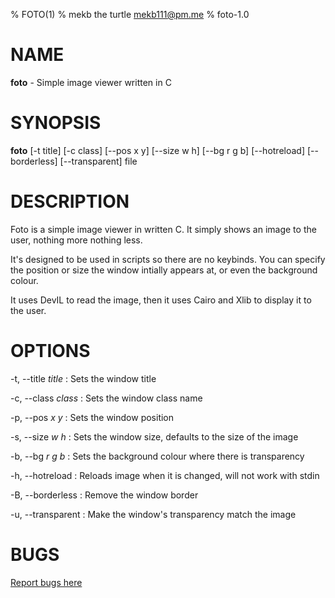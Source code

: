 % FOTO(1)
% mekb the turtle <mekb111@pm.me>
% foto-1.0

# NAME

**foto** - Simple image viewer written in C

# SYNOPSIS

**foto** [-t title] [-c class] [\--pos x y] [\--size w h] [\--bg r g b] [\--hotreload] [\--borderless] [\--transparent] file

# DESCRIPTION

Foto is a simple image viewer in written C. It simply shows an image to the user, nothing more nothing less.

It's designed to be used in scripts so there are no keybinds.
You can specify the position or size the window intially appears at, or even the background colour.

It uses DevIL to read the image, then it uses Cairo and Xlib to display it to the user.

# OPTIONS

-t, \--title *title*
: Sets the window title

-c, \--class *class*
: Sets the window class name

-p, \--pos *x* *y*
: Sets the window position

-s, \--size *w* *h*
: Sets the window size, defaults to the size of the image

-b, \--bg *r* *g* *b*
: Sets the background colour where there is transparency

-h, \--hotreload
: Reloads image when it is changed, will not work with stdin

-B, \--borderless
: Remove the window border

-u, \--transparent
: Make the window's transparency match the image

# BUGS

[Report bugs here](https://github.com/mekb-turtle/foto/issues)
